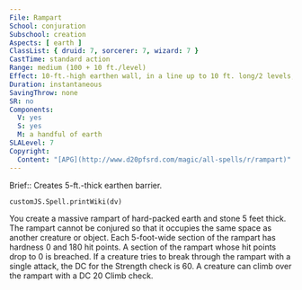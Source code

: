 ```yaml
---
File: Rampart
School: conjuration
Subschool: creation
Aspects: [ earth ]
ClassList: { druid: 7, sorcerer: 7, wizard: 7 }
CastTime: standard action
Range: medium (100 + 10 ft./level)
Effect: 10-ft.-high earthen wall, in a line up to 10 ft. long/2 levels, or a circle with radius of up to 3 ft. + 1 ft./level
Duration: instantaneous
SavingThrow: none
SR: no
Components:
  V: yes
  S: yes
  M: a handful of earth
SLALevel: 7
Copyright:
  Content: "[APG](http://www.d20pfsrd.com/magic/all-spells/r/rampart)"
---
```

Brief:: Creates 5-ft.-thick earthen barrier.

```dataviewjs
customJS.Spell.printWiki(dv)
```

You create a massive rampart of hard-packed earth and stone 5 feet thick. The rampart cannot be conjured so that it occupies the same space as another creature or object. Each 5-foot-wide section of the rampart has hardness 0 and 180 hit points. A section of the rampart whose hit points drop to 0 is breached. If a creature tries to break through the rampart with a single attack, the DC for the Strength check is 60. A creature can climb over the rampart with a DC 20 Climb check.
